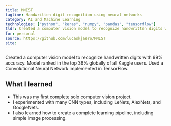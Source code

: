 ```yaml
---
title: MNIST
tagline: Handwritten digit recognition using neural networks
category: AI and Machine Learning
technologies: ["python", "keras", "numpy", "pandas", "tensorflow"]
tldr: Created a computer vision model to recognize handwritten digits with 99% accuracy ranked in top 36% globally of all Kaggle users.
for: personal
source: https://github.com/lucaskjaero/MNIST
site:
---
```

Created a computer vision model to recognize handwritten digits with 99% accuracy. Model ranked in the top 36% globally of all Kaggle users. Used a Convolutional Neural Network implemented in TensorFlow.

## What I learned
- This was my first complete solo computer vision project.
- I experimented with many CNN types, including LeNets, AlexNets, and GoogleNets.
- I also learned how to create a complete learning pipeline, including simple image processing.
